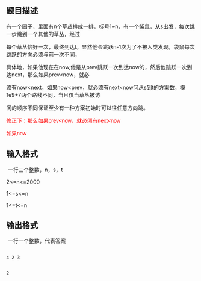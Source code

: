 ## 题目描述

<div>
 有一个园子，里面有n个草丛排成一排，标号1~n，有一个袋鼠，从s出发，每次跳一步跳到一个其他的草丛，经过
</div>
<div>
 每个草丛恰好一次，最终到达t。显然他会跳跃n-1次为了不被人类发现，袋鼠每次跳跃的方向必须与前一次不同，
</div>
<div>
 具体地，如果他现在在now,他是从prev跳跃一次到达now的，然后他跳跃一次到达next，那么如果prev<now，就必
</div>
<div>
 须有now<next，如果now<prev，就必须有next<now问从s到t的方案数，模1e9+7两个路线不同，当且仅当草丛被访
</div>
<div>
 问的顺序不同保证至少有一种方案初始时可以往任意方向跳。
</div>
<div>
 <span style="color: rgb(255, 0, 0);">修正下：<span style="font-family: arial, verdana, helvetica, sans-serif;">那么如果prev<now，就必须有next<now</span></span>
</div>
<p><span style="color: rgb(255, 0, 0);"><span style="font-family: arial, verdana, helvetica, sans-serif;">如果now<prev,就必须有now<next</span></span></p>

## 输入格式

<p> 一行三个整数，n，s，t</p>
<div>
 2<=n<=2000
</div>
<div>
 1<=s<=n
</div>
<div>
 1<=t<=n
</div>

## 输出格式

<p> 一行一个整数，代表答案</p>

```input1
4 2 3
```
```output1
2
```
